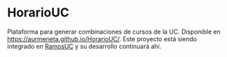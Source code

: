 # HorarioUC

Plataforma para generar combinaciones de cursos de la UC. Disponible en https://aurmeneta.github.io/HorarioUC/. Este proyecto está siendo integrado en [RamosUC](https://github.com/open-source-uc/ramos-uc) y su desarrollo continuará ahí.